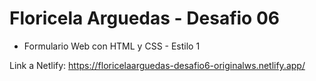 # Floricela Arguedas - Desafio 06

* Formulario Web con HTML y CSS - Estilo 1

Link a Netlify: https://floricelaarguedas-desafio6-originalws.netlify.app/


